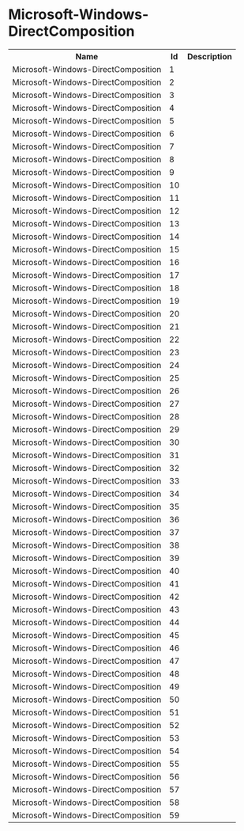 # Microsoft-Windows-DirectComposition

<table>
<colgroup><col/><col/><col/></colgroup>
<tr><th>Name</th><th>Id</th><th>Description</th></tr>
<tr><td>Microsoft-Windows-DirectComposition</td><td>1</td><td></td></tr>
<tr><td>Microsoft-Windows-DirectComposition</td><td>2</td><td></td></tr>
<tr><td>Microsoft-Windows-DirectComposition</td><td>3</td><td></td></tr>
<tr><td>Microsoft-Windows-DirectComposition</td><td>4</td><td></td></tr>
<tr><td>Microsoft-Windows-DirectComposition</td><td>5</td><td></td></tr>
<tr><td>Microsoft-Windows-DirectComposition</td><td>6</td><td></td></tr>
<tr><td>Microsoft-Windows-DirectComposition</td><td>7</td><td></td></tr>
<tr><td>Microsoft-Windows-DirectComposition</td><td>8</td><td></td></tr>
<tr><td>Microsoft-Windows-DirectComposition</td><td>9</td><td></td></tr>
<tr><td>Microsoft-Windows-DirectComposition</td><td>10</td><td></td></tr>
<tr><td>Microsoft-Windows-DirectComposition</td><td>11</td><td></td></tr>
<tr><td>Microsoft-Windows-DirectComposition</td><td>12</td><td></td></tr>
<tr><td>Microsoft-Windows-DirectComposition</td><td>13</td><td></td></tr>
<tr><td>Microsoft-Windows-DirectComposition</td><td>14</td><td></td></tr>
<tr><td>Microsoft-Windows-DirectComposition</td><td>15</td><td></td></tr>
<tr><td>Microsoft-Windows-DirectComposition</td><td>16</td><td></td></tr>
<tr><td>Microsoft-Windows-DirectComposition</td><td>17</td><td></td></tr>
<tr><td>Microsoft-Windows-DirectComposition</td><td>18</td><td></td></tr>
<tr><td>Microsoft-Windows-DirectComposition</td><td>19</td><td></td></tr>
<tr><td>Microsoft-Windows-DirectComposition</td><td>20</td><td></td></tr>
<tr><td>Microsoft-Windows-DirectComposition</td><td>21</td><td></td></tr>
<tr><td>Microsoft-Windows-DirectComposition</td><td>22</td><td></td></tr>
<tr><td>Microsoft-Windows-DirectComposition</td><td>23</td><td></td></tr>
<tr><td>Microsoft-Windows-DirectComposition</td><td>24</td><td></td></tr>
<tr><td>Microsoft-Windows-DirectComposition</td><td>25</td><td></td></tr>
<tr><td>Microsoft-Windows-DirectComposition</td><td>26</td><td></td></tr>
<tr><td>Microsoft-Windows-DirectComposition</td><td>27</td><td></td></tr>
<tr><td>Microsoft-Windows-DirectComposition</td><td>28</td><td></td></tr>
<tr><td>Microsoft-Windows-DirectComposition</td><td>29</td><td></td></tr>
<tr><td>Microsoft-Windows-DirectComposition</td><td>30</td><td></td></tr>
<tr><td>Microsoft-Windows-DirectComposition</td><td>31</td><td></td></tr>
<tr><td>Microsoft-Windows-DirectComposition</td><td>32</td><td></td></tr>
<tr><td>Microsoft-Windows-DirectComposition</td><td>33</td><td></td></tr>
<tr><td>Microsoft-Windows-DirectComposition</td><td>34</td><td></td></tr>
<tr><td>Microsoft-Windows-DirectComposition</td><td>35</td><td></td></tr>
<tr><td>Microsoft-Windows-DirectComposition</td><td>36</td><td></td></tr>
<tr><td>Microsoft-Windows-DirectComposition</td><td>37</td><td></td></tr>
<tr><td>Microsoft-Windows-DirectComposition</td><td>38</td><td></td></tr>
<tr><td>Microsoft-Windows-DirectComposition</td><td>39</td><td></td></tr>
<tr><td>Microsoft-Windows-DirectComposition</td><td>40</td><td></td></tr>
<tr><td>Microsoft-Windows-DirectComposition</td><td>41</td><td></td></tr>
<tr><td>Microsoft-Windows-DirectComposition</td><td>42</td><td></td></tr>
<tr><td>Microsoft-Windows-DirectComposition</td><td>43</td><td></td></tr>
<tr><td>Microsoft-Windows-DirectComposition</td><td>44</td><td></td></tr>
<tr><td>Microsoft-Windows-DirectComposition</td><td>45</td><td></td></tr>
<tr><td>Microsoft-Windows-DirectComposition</td><td>46</td><td></td></tr>
<tr><td>Microsoft-Windows-DirectComposition</td><td>47</td><td></td></tr>
<tr><td>Microsoft-Windows-DirectComposition</td><td>48</td><td></td></tr>
<tr><td>Microsoft-Windows-DirectComposition</td><td>49</td><td></td></tr>
<tr><td>Microsoft-Windows-DirectComposition</td><td>50</td><td></td></tr>
<tr><td>Microsoft-Windows-DirectComposition</td><td>51</td><td></td></tr>
<tr><td>Microsoft-Windows-DirectComposition</td><td>52</td><td></td></tr>
<tr><td>Microsoft-Windows-DirectComposition</td><td>53</td><td></td></tr>
<tr><td>Microsoft-Windows-DirectComposition</td><td>54</td><td></td></tr>
<tr><td>Microsoft-Windows-DirectComposition</td><td>55</td><td></td></tr>
<tr><td>Microsoft-Windows-DirectComposition</td><td>56</td><td></td></tr>
<tr><td>Microsoft-Windows-DirectComposition</td><td>57</td><td></td></tr>
<tr><td>Microsoft-Windows-DirectComposition</td><td>58</td><td></td></tr>
<tr><td>Microsoft-Windows-DirectComposition</td><td>59</td><td></td></tr>
</table>
